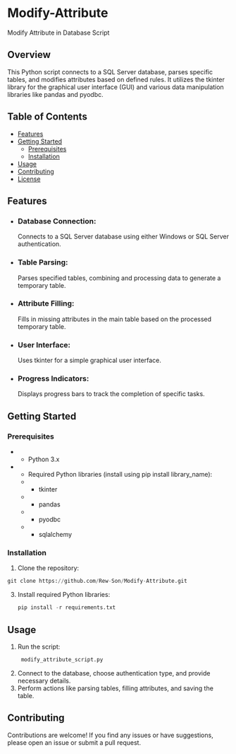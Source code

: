 # Modify-Attribute
Modify Attribute in Database Script

## Overview
This Python script connects to a SQL Server database, parses specific tables, and modifies attributes based on defined rules. It utilizes the tkinter library for the graphical user interface (GUI) and various data manipulation libraries like pandas and pyodbc.

## Table of Contents
- [Features](#Features)
- [Getting Started](#Getting-Started)
  - [Prerequisites](#Prerequisites)
  - [Installation](#Installation)
- [Usage](#Usage)
- [Contributing](#Contributing)
- [License](#License)


## Features
* ### Database Connection:
  Connects to a SQL Server database using either Windows or SQL Server authentication.
* ### Table Parsing:
  Parses specified tables, combining and processing data to generate a temporary table.
* ### Attribute Filling:
  Fills in missing attributes in the main table based on the processed temporary table.
* ### User Interface:
  Uses tkinter for a simple graphical user interface.
* ### Progress Indicators:
  Displays progress bars to track the completion of specific tasks.

## Getting Started
### Prerequisites
- * Python 3.x
- * Required Python libraries (install using pip install library_name):
  - * tkinter
  - * pandas
  - * pyodbc
  - * sqlalchemy   
### Installation
1. Clone the repository:
```python
git clone https://github.com/Rew-Son/Modify-Attribute.git
 ```
3. Install required Python libraries:
    ```python
    pip install -r requirements.txt
    ```
## Usage
1. Run the script:
   ```python
    modify_attribute_script.py
    ```
3. Connect to the database, choose authentication type, and provide necessary details.
4. Perform actions like parsing tables, filling attributes, and saving the table.
   
## Contributing
Contributions are welcome! If you find any issues or have suggestions, please open an issue or submit a pull request.


